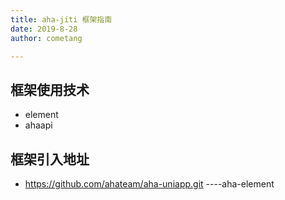 ```yaml
---
title: aha-jiti 框架指南
date: 2019-8-28
author: cometang

---
```








## 框架使用技术

- element
- ahaapi

## 框架引入地址 

- https://github.com/ahateam/aha-uniapp.git ----aha-element
